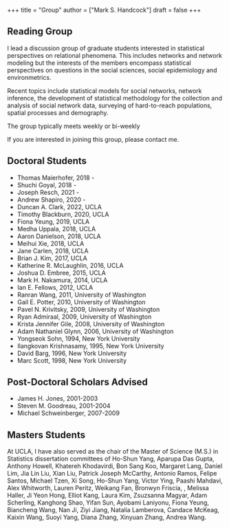 +++
title = "Group"
author = ["Mark S. Handcock"]
draft = false
+++

## Reading Group

I lead a discussion group of graduate students interested in statistical perspectives on relational phenomena. This includes networks
and network modeling but the interests of the members encompass statistical perspectives on
questions in the social sciences, social epidemiology and environmetrics.

Recent topics include statistical models for social networks, network inference, the development of statistical methodology for the collection
and analysis of social network data, surveying of hard-to-reach populations, spatial processes and demography. 

The group typically meets weekly or bi-weekly

<!-- For more information on my work, I have made a brief video:

{{< youtube id="XPVwSVrPqVg" width="10%" >}} -->

If you are interested in joining this group, please contact me.

## Doctoral Students

-   Thomas Maierhofer, 2018 -
-   Shuchi Goyal, 2018 -
-   Joseph Resch, 2021 -
-   Andrew Shapiro, 2020 -
-   Duncan A. Clark, 2022, UCLA
-   Timothy Blackburn, 2020, UCLA
-   Fiona Yeung, 2019, UCLA
-   Medha Uppala, 2018, UCLA
-   Aaron Danielson, 2018, UCLA 
-   Meihui Xie, 2018, UCLA
-   Jane Carlen, 2018, UCLA
-   Brian J. Kim, 2017, UCLA
-   Katherine R. McLaughlin, 2016, UCLA
-   Joshua D. Embree, 2015, UCLA
-   Mark H. Nakamura, 2014, UCLA
-   Ian E. Fellows, 2012, UCLA
-   Ranran Wang, 2011, University of Washington
-   Gail E. Potter, 2010, University of Washington
-   Pavel N. Krivitsky, 2009, University of Washington
-   Ryan Admiraal, 2009, University of Washington
-   Krista Jennifer Gile, 2008, University of Washington
-   Adam Nathaniel Glynn, 2006, University of Washington
-   Yongseok Sohn, 1994, New York University 
-   Ilangkovan Krishnasamy, 1995, New York University 
-   David Barg, 1996, New York University 
-   Marc Scott, 1998, New York University

## Post-Doctoral Scholars Advised

-   James H. Jones, 2001-2003
-   Steven M. Goodreau, 2001-2004
-   Michael Schweinberger, 2007-2009

## Masters Students

At UCLA, I have also served as the chair of the Master of Science (M.S.) in Statistics dissertation committees of
Ho-Shun Yang, Aparupa Das Gupta, Anthony Howell, Khatereh Khodavirdi, Bon Sang
Koo, Margaret Lang, Daniel Lim, Jia Lin Liu, Xian Liu, Patrick Joseph McCarthy, Antonio
Ramos, Felipe Santos, Michael Tzen, Xi Song, Ho-Shun Yang, Victor Ying, Paashi
Mahdavi, Alex Whitworth, Lauren Peritz, Weikang Fan, Bronwyn Friscia, , Melissa Haller,
Ji Yeon Hong, Elliot Kang, Laura Kim, Zsuzsanna Magyar, Adam Scherling, Kanghong
Shao, Yifan Sun, Ayobami Laniyonu, Fiona Yeung, Biancheng Wang, Nan Ji, Ziyi Jiang, Natalia Lamberova, 
Candace McKeag, Kaixin Wang, Suoyi Yang, Diana Zhang, Xinyuan Zhang, Andrea Wang.
